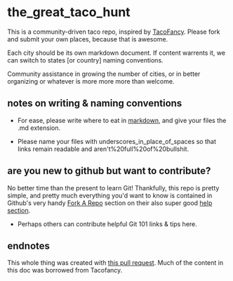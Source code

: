 the_great_taco_hunt
=========

This is a community-driven taco repo, inspired by [TacoFancy](http://github.com/sinker/tacofancy). Please fork and submit your own places, because that is awesome. 

Each city should be its own markdown document. If content warrents it, we can switch to states [or country] naming conventions.
    
Community assistance in growing the number of cities, or in better organizing or whatever is more more more than welcome.


notes on writing & naming conventions
-------------------------------------

* For ease, please write where to eat in [markdown](http://daringfireball.net/projects/markdown/), and give your files the .md extension.

* Please name your files with underscores_in_place_of_spaces so that links remain readable and aren't%20full%20of%20bullshit. 
  

are you new to github but want to contribute?
------------------------------------------------------

No better time than the present to learn Git! Thankfully, this repo is pretty simple, and pretty much everything you'd want to know is contained in Github's very handy [Fork A Repo](https://help.github.com/articles/fork-a-repo) section on their also super good [help section](https://help.github.com).

* Perhaps others can contribute helpful Git 101 links & tips here.

endnotes
--------

This whole thing was created with [this pull request](https://github.com/sinker/tacofancy/pull/55). Much of the content in this doc was borrowed from Tacofancy. 